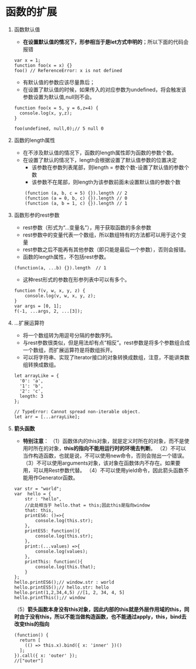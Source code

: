 # 函数的扩展

1. 函数默认值
    - **在设置默认值的情况下，形参相当于是let方式申明的**；所以下面的代码会报错
    ```
    var x = 1;
    function foo(x = x) {}
    foo() // ReferenceError: x is not defined
    ```
    - 有默认值的参数应该尽量靠后；
    - 在设置了默认值的时候，如果传入的对应参数为undefined，将会触发该参数设置为默认值,null则不会。
    ```
    function foo(x = 5, y = 6,z=4) {
      console.log(x, y,z);
    }

    foo(undefined, null,0);// 5 null 0
    ```

2. 函数的length属性
    - 在不涉及默认值的情况下，函数的length属性即为函数的参数个数。
    - 在设置了默认的情况下，length会根据设置了默认值参数的位置决定
        - 该参数在参数列表尾部，则length = 参数个数-设置了默认值的参数个数
        - 该参数不在尾部，则length为该参数前面未设置默认值的参数个数
    ```
        (function (a, b, c = 5) {}).length // 2
        (function (a = 0, b, c) {}).length // 0
        (function (a, b = 1, c) {}).length // 1
    ```

3. 函数形参的rest参数
    - rest参数（形式为“...变量名”），用于获取函数的多余参数
    - rest参数中的变量代表一个数组，所以数组特有的方法都可以用于这个变量
    - rest参数之后不能再有其他参数（即只能是最后一个参数），否则会报错。
    - 函数的length属性，不包括rest参数。
    ```
    (function(a, ...b) {}).length  // 1
    ```
    - 这种rest形式的参数在形参列表中可以有多个。
    ```
    function f(v, w, x, y, z) { 
        console.log(v, w, x, y, z);
    }
    var args = [0, 1];
    f(-1, ...args, 2, ...[3]);
    ```

4. ...扩展运算符
    - 将一个数组转为用逗号分隔的参数序列。
    - 与rest参数很类似，但是用法却有点“相反”。rest参数是将多个参数组合成一个数组，而扩展运算符是将数组拆开。
    - 可以将字符串、实现了Iterator接口的对象转换成数组，注意，不能讲类数组转换成数组。
    ```
    let arrayLike = {
      '0': 'a',
      '1': 'b',
      '2': 'c',
      length: 3
    };

    // TypeError: Cannot spread non-iterable object.
    let arr = [...arrayLike];
    ```

4. **箭头函数**
    - **特别注意**：
        （1）函数体内的this对象，就是定义时所在的对象，而不是使用时所在的对象，**this的指向不能用运行时的环境去判断**。
        （2）不可以当作构造函数，也就是说，不可以使用new命令，否则会抛出一个错误。
        （3）不可以使用arguments对象，该对象在函数体内不存在。如果要用，可以用Rest参数代替。
        （4）不可以使用yield命令，因此箭头函数不能用作Generator函数。
    ```
    var str = "world";
    var  hello = {
        str : "hello",
        //此处相当于 hello.that = this;因此this是指向window
        that: this,
        printES6: ()=>{
            console.log(this.str);
        },
        printES5: function(){
            console.log(this.str);
        },
        print:(...values) =>{
            console.log(values);
        },
        printThis: function(){
            console.log(this.that);
        }
    };
    hello.printES6();// window.str : world
    hello.printES5();// hello.str: hello
    hello.print(1,2,34,4,5) //[1, 2, 34, 4, 5]
    hello.printThis();// window
    ```
    （5）**箭头函数本身没有this对象，因此内部的this就是外层作用域的this，同时由于没有this，所以不能当做构造函数，也不能通过apply，this，bind去改变this的指向**
    ```
    (function() {
      return [
        (() => this.x).bind({ x: 'inner' })()
      ];
    }).call({ x: 'outer' });
    //["outer"]
    ```
